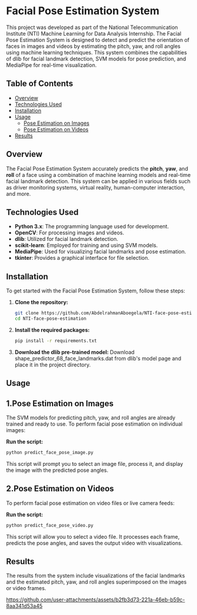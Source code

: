 # Facial Pose Estimation System

This project was developed as part of the National Telecommunication Institute (NTI) Machine Learning for Data Analysis Internship. The Facial Pose Estimation System is designed to detect and predict the orientation of faces in images and videos by estimating the pitch, yaw, and roll angles using machine learning techniques. This system combines the capabilities of dlib for facial landmark detection, SVM models for pose prediction, and MediaPipe for real-time visualization.

## Table of Contents
- [Overview](#overview)
- [Technologies Used](#technologies-used)
- [Installation](#installation)
- [Usage](#usage)
  - [Pose Estimation on Images](#pose-estimation-on-images)
  - [Pose Estimation on Videos](#pose-estimation-on-videos)
- [Results](#results)

## Overview

The Facial Pose Estimation System accurately predicts the **pitch**, **yaw**, and **roll** of a face using a combination of machine learning models and real-time facial landmark detection. This system can be applied in various fields such as driver monitoring systems, virtual reality, human-computer interaction, and more.

## Technologies Used

- **Python 3.x**: The programming language used for development.
- **OpenCV**: For processing images and videos.
- **dlib**: Utilized for facial landmark detection.
- **scikit-learn**: Employed for training and using SVM models.
- **MediaPipe**: Used for visualizing facial landmarks and pose estimation.
- **tkinter**: Provides a graphical interface for file selection.

## Installation

To get started with the Facial Pose Estimation System, follow these steps:

1. **Clone the repository:**
   ```bash
   git clone https://github.com/AbdelrahmanAboegela/NTI-face-pose-estimation.git
   cd NTI-face-pose-estimation
   
2. **Install the required packages:**
   ```bash
   pip install -r requirements.txt

3. **Download the dlib pre-trained model:**
   Download shape_predictor_68_face_landmarks.dat from dlib's model page and place it in the project directory.

## Usage

## 1.Pose Estimation on Images
The SVM models for predicting pitch, yaw, and roll angles are already trained and ready to use. To perform facial           pose estimation on individual images:
   
**Run the script:**
   ```bash
   python predict_face_pose_image.py
   ```
This script will prompt you to select an image file, process it, and display the image with the predicted pose angles.

## 2.Pose Estimation on Videos
To perform facial pose estimation on video files or live camera feeds:
   
**Run the script:**
```bash
python predict_face_pose_video.py
```
This script will allow you to select a video file. It processes each frame, predicts the pose angles, and saves the output video with visualizations.

## Results
The results from the system include visualizations of the facial landmarks and the estimated pitch, yaw, and roll angles superimposed on the images or video frames.



https://github.com/user-attachments/assets/b2fb3d73-221a-46eb-b59c-8aa341d53a45


